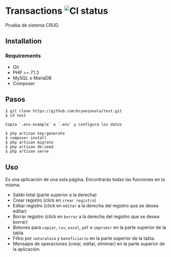 # Transactions ![CI status](https://img.shields.io/badge/build-passing-brightgreen.svg)

Prueba de sistema CRUD.

## Installation

### Requirements
* Git
* PHP >= 7.1.3
* MySQL o MariaDB
* Composer

## Pasos
```
$ git clone https://github.com/bryanzavala/test.git
$ cd test

Copia `.env.example` a `.env` y configura los datos

$ php artisan key:generate
$ composer install
$ php artisan migrate
$ php artisan db:seed
$ php artisan serve
```

## Uso

Es una aplicación de una sola página. Encontrarás todas las funciones en la misma.
* Saldo total (parte superior a la derecha)
* Crear registro (click en `crear registro`)
* Editar registro (click en `editar` a la derecha del registro que se desea editar)
* Borrar registro (click en `borrar` a la derecha del registro que se desea borrar)
* Botones para `copiar`, `csv`, `excel`, `pdf` e `imprimir` en la parte superior de la tabla
* Filtro por `naturaleza` y `beneficiario` en la parte superior de la tabla.
* Mensajes de operaciones (crear, editar, eliminar) en la parte superior de la aplicación.
